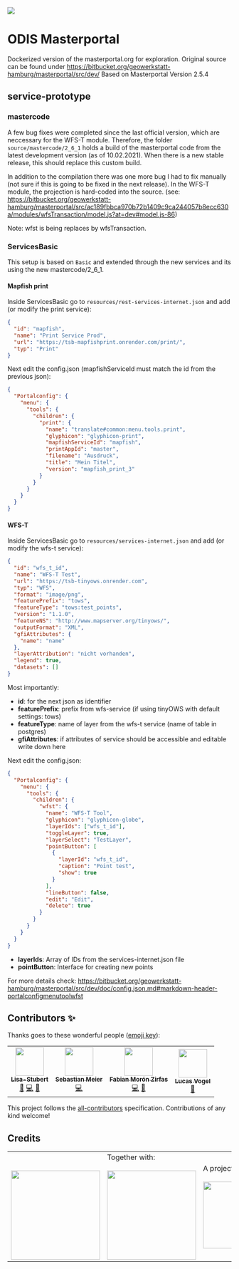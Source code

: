 ![](https://img.shields.io/badge/Built%20with%20%E2%9D%A4%EF%B8%8F-at%20Technologiestiftung%20Berlin-blue)

# ODIS Masterportal

Dockerized version of the masterportal.org for exploration. Original source can be found under https://bitbucket.org/geowerkstatt-hamburg/masterportal/src/dev/
Based on Masterportal Version 2.5.4

## service-prototype

### mastercode

A few bug fixes were completed since the last official version, which are neccessary for the WFS-T module. Therefore, the folder `source/mastercode/2_6_1` holds a build of the masterportal code from the latest development version (as of 10.02.2021). When there is a new stable release, this should replace this custom build.

In addition to the compilation there was one more bug I had to fix manually (not sure if this is going to be fixed in the next release). In the WFS-T module, the projection is hard-coded into the source. (see: https://bitbucket.org/geowerkstatt-hamburg/masterportal/src/ac189fbbca970b72b1409c9ca244057b8ecc630a/modules/wfsTransaction/model.js?at=dev#model.js-86)

Note: wfst is being replaces by wfsTransaction.

### ServicesBasic

This setup is based on `Basic` and extended through the new services and its using the new mastercode/2_6_1.

#### Mapfish print

Inside ServicesBasic go to `resources/rest-services-internet.json` and add (or modify the print service):

```json
{
  "id": "mapfish",
  "name": "Print Service Prod",
  "url": "https://tsb-mapfishprint.onrender.com/print/",
  "typ": "Print"
}
```

Next edit the config.json (mapfishServiceId must match the id from the previous json):

```json
{
  "Portalconfig": {
    "menu": {
      "tools": {
        "children": {
          "print": {
            "name": "translate#common:menu.tools.print",
            "glyphicon": "glyphicon-print",
            "mapfishServiceId": "mapfish",
            "printAppId": "master",
            "filename": "Ausdruck",
            "title": "Mein Titel",
            "version": "mapfish_print_3"
          }
        }
      }
    }
  }
}
```

#### WFS-T

Inside ServicesBasic go to `resources/services-internet.json` and add (or modify the wfs-t service):

```json
{
  "id": "wfs_t_id",
  "name": "WFS-T Test",
  "url": "https://tsb-tinyows.onrender.com",
  "typ": "WFS",
  "format": "image/png",
  "featurePrefix": "tows",
  "featureType": "tows:test_points",
  "version": "1.1.0",
  "featureNS": "http://www.mapserver.org/tinyows/",
  "outputFormat": "XML",
  "gfiAttributes": {
    "name": "name"
  },
  "layerAttribution": "nicht vorhanden",
  "legend": true,
  "datasets": []
}
```

Most importantly:

- **id**: for the next json as identifier
- **featurePrefix**: prefix from wfs-service (if using tinyOWS with default settings: tows)
- **featureType**: name of layer from the wfs-t service (name of table in postgres)
- **gfiAttributes**: if attributes of service should be accessible and editable write down here

Next edit the config.json:

```json
{
  "Portalconfig": {
    "menu": {
      "tools": {
        "children": {
          "wfst": {
            "name": "WFS-T Tool",
            "glyphicon": "glyphicon-globe",
            "layerIds": ["wfs_t_id"],
            "toggleLayer": true,
            "layerSelect": "TestLayer",
            "pointButton": [
              {
                "layerId": "wfs_t_id",
                "caption": "Point test",
                "show": true
              }
            ],
            "lineButton": false,
            "edit": "Edit",
            "delete": true
          }
        }
      }
    }
  }
}
```

- **layerIds**: Array of IDs from the services-internet.json file
- **pointButton**: Interface for creating new points

For more details check: https://bitbucket.org/geowerkstatt-hamburg/masterportal/src/dev/doc/config.json.md#markdown-header-portalconfigmenutoolwfst

## Contributors ✨

Thanks goes to these wonderful people ([emoji key](https://allcontributors.org/docs/en/emoji-key)):

<!-- ALL-CONTRIBUTORS-LIST:START - Do not remove or modify this section -->
<!-- prettier-ignore-start -->
<!-- markdownlint-disable -->
<table>
  <tr>
    <td align="center"><a href="https://github.com/Lisa-Stubert"><img src="https://avatars.githubusercontent.com/u/61182572?v=4?s=64" width="64px;" alt=""/><br /><sub><b>Lisa-Stubert</b></sub></a><br /><a href="#data-Lisa-Stubert" title="Data">🔣</a> <a href="https://github.com/technologiestiftung/odis-masterportal/commits?author=Lisa-Stubert" title="Code">💻</a> <a href="https://github.com/technologiestiftung/odis-masterportal/commits?author=Lisa-Stubert" title="Documentation">📖</a></td>
    <td align="center"><a href="http://www.sebastianmeier.eu/"><img src="https://avatars.githubusercontent.com/u/302789?v=4?s=64" width="64px;" alt=""/><br /><sub><b>Sebastian Meier</b></sub></a><br /><a href="https://github.com/technologiestiftung/odis-masterportal/commits?author=sebastian-meier" title="Code">💻</a></td>
    <td align="center"><a href="https://fabianmoronzirfas.me/"><img src="https://avatars.githubusercontent.com/u/315106?v=4?s=64" width="64px;" alt=""/><br /><sub><b>Fabian Morón Zirfas</b></sub></a><br /><a href="https://github.com/technologiestiftung/odis-masterportal/commits?author=ff6347" title="Code">💻</a> <a href="#maintenance-ff6347" title="Maintenance">🚧</a></td>
    <td align="center"><a href="https://github.com/vogelino"><img src="https://avatars.githubusercontent.com/u/2759340?v=4?s=64" width="64px;" alt=""/><br /><sub><b>Lucas Vogel</b></sub></a><br /><a href="https://github.com/technologiestiftung/odis-masterportal/commits?author=vogelino" title="Documentation">📖</a></td>
  </tr>
</table>

<!-- markdownlint-restore -->
<!-- prettier-ignore-end -->

<!-- ALL-CONTRIBUTORS-LIST:END -->

This project follows the [all-contributors](https://github.com/all-contributors/all-contributors) specification. Contributions of any kind welcome!

## Credits

<table>
  <tr>
    <td>
      <a src="https://odis-berlin.de">
        <br />
        <br />
        <img width="200" src="https://logos.citylab-berlin.org/logo-odis-berlin.svg" />
      </a>
    </td>
    <td>
      Together with: <a src="https://citylab-berlin.org/en/start/">
        <br />
        <br />
        <img width="200" src="https://logos.citylab-berlin.org/logo-citylab-berlin.svg" />
      </a>
    </td>
    <td>
      A project by: <a src="https://www.technologiestiftung-berlin.de/en/">
        <br />
        <br />
        <img width="150" src="https://logos.citylab-berlin.org/logo-technologiestiftung-berlin-en.svg" />
      </a>
    </td>
    <td>
      Supported by: <a src="https://www.berlin.de/rbmskzl/en/">
        <br />
        <br />
        <img width="80" src="https://logos.citylab-berlin.org/logo-berlin-senweb-en.svg" />
      </a>
    </td>
  </tr>
</table>
